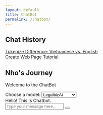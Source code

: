 ```yaml
---
layout: default
title: ChatBot
permalink: /chatbot/
---
```


<div class="chatbot-page">
  <div class="chatbot-container">
    <div class="chatbot-sidebar">
      <div class="sidebar-header">
        <h2>Chat History</h2>
        <nav class="sidebar-nav" aria-label="Chat History">
          <!-- Example of chat history items -->
          <div class="chat-history-item">
            <a href="#">Tokenize Difference: Vietnamese vs. English</a>
          </div>
          <div class="chat-history-item">
            <a href="#">Create Web Page Tutorial</a>
          </div>
          <!-- More chat history items -->
        </nav>
      </div>
    </div>
    <div class="chatbot-main">
      <div class="chatbot-header">
        <h2>Nho's Journey</h2>
        <p>Welcome to the ChatBot</p>
      </div>
      <div class="model-selection">
        <label for="model-select">Choose a model:</label>
        <select id="model-select">
          <option value="LegalbizAi">LegalbizAi</option>
          <option value="LegalbizAi_gpt">LegalbizAi_gpt</option>
        </select>
      </div>
      <div id="chat-window">
        <div id="output">
          <div class="bot-message">Hello! This is Chatbot.</div>
        </div>
      </div>
      <div id="input-container">
        <input type="text" id="user-input" placeholder="Type your message here...">
        <button id="send-button"><i class="fas fa-paper-plane"></i></button>
      </div>
    </div>
  </div>
</div>
